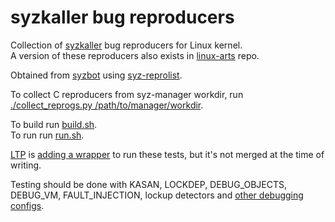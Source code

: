 # syzkaller bug reproducers

Collection of [syzkaller](https://github.com/google/syzkaller) bug reproducers for Linux kernel.\
A version of these reproducers also exists in [linux-arts](https://git.kernel.org/pub/scm/linux/kernel/git/shuah/linux-arts.git) repo.

Obtained from [syzbot](https://github.com/google/syzkaller/blob/master/docs/syzbot.md)
using [syz-reprolist](https://github.com/google/syzkaller/blob/64612bfd3c83d7246467cd9731f01a36b6331598/tools/syz-reprolist/reprolist.go).

To collect C reproducers from syz-manager workdir, run [./collect_reprogs.py /path/to/manager/workdir](collect_reprogs.py).

To build run [build.sh](build.sh).\
To run run [run.sh](run.sh).

[LTP](https://github.com/linux-test-project) is
[adding a wrapper](https://patchwork.ozlabs.org/patch/1204094/)
to run these tests, but it's not merged at the time of writing.

Testing should be done with KASAN, LOCKDEP, DEBUG_OBJECTS, DEBUG_VM, FAULT_INJECTION, lockup detectors
and [other debugging configs](https://github.com/google/syzkaller/blob/master/dashboard/config/bits-syzbot.config).
